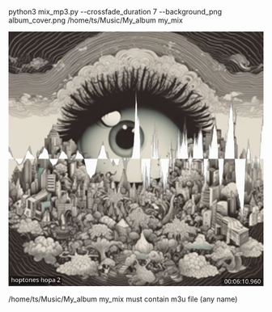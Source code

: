 python3 mix_mp3.py --crossfade_duration 7 --background_png album_cover.png /home/ts/Music/My_album my_mix


<img width="964" alt="LR-Lector_Replacer" src="https://github.com/stpf99/album_m3u_cover_to_promo-video/blob/39fd6afb0f5b373a07f2c3b26a61dac5b85d91ef/screen.jpg">

/home/ts/Music/My_album my_mix must contain m3u file (any name)
